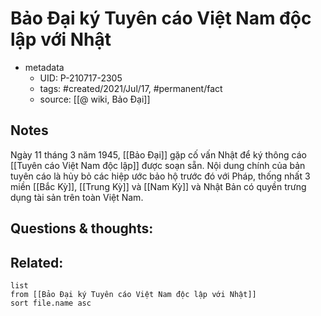 # Bảo Đại ký Tuyên cáo Việt Nam độc lập với Nhật

- metadata
	- UID: P-210717-2305
	- tags: #created/2021/Jul/17, #permanent/fact 
	- source: [[@ wiki, Bảo Đại]]

## Notes
Ngày 11 tháng 3 năm 1945, [[Bảo Đại]] gặp cố vấn Nhật để ký thông cáo [[Tuyên cáo Việt Nam độc lập]] được soạn sẵn. Nội dung chính của bản tuyên cáo là hủy bỏ các hiệp ước bảo hộ trước đó với Pháp, thống nhất 3 miền [[Bắc Kỳ]], [[Trung Kỳ]] và [[Nam Kỳ]] và Nhật Bản có quyền trưng dụng tài sản trên toàn Việt Nam.

## Questions & thoughts:

## Related:
```dataview
list
from [[Bảo Đại ký Tuyên cáo Việt Nam độc lập với Nhật]]
sort file.name asc
```
